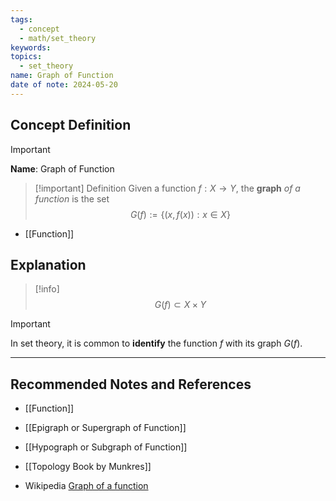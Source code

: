 ```yaml
---
tags:
  - concept
  - math/set_theory
keywords: 
topics:
  - set_theory
name: Graph of Function
date of note: 2024-05-20
---
```


## Concept Definition

>[!important]
>**Name**: Graph of Function

>[!important] Definition
>Given a function $f: X \to Y$, the **graph** *of a function* is the set
>$$
>G(f) := \left\{ (x,f(x)): x\in X \right\}
>$$

- [[Function]]
## Explanation

>[!info]
>$$
>G(f) \subset X \times Y
>$$

>[!important]
>In set theory, it is common to **identify** the function $f$ with its graph $G(f)$.


-----------
##  Recommended Notes and References

- [[Function]]

- [[Epigraph or Supergraph of Function]]
- [[Hypograph or Subgraph of Function]]

- [[Topology Book by Munkres]]

- Wikipedia [Graph of a function](https://en.wikipedia.org/wiki/Graph_of_a_function)